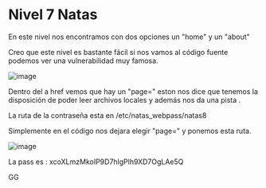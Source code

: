 # Nivel 7 Natas

En este nivel nos encontramos con dos opciones un "home" y un "about"

Creo que este nivel es bastante fácil si nos vamos al código fuente podemos ver una vulnerabilidad muy famosa.

![image](https://github.com/user-attachments/assets/fe3d0631-450d-4b8a-b25f-3dead19594db)

Dentro del a href vemos que hay un "page=" eston nos dice que tenemos la disposición de poder leer archivos locales y además nos da una pista .

La ruta de la contraseña esta en /etc/natas_webpass/natas8

Simplemente en el código nos dejara elegir "page=" y ponemos esta ruta.

![image](https://github.com/user-attachments/assets/43c1cfac-cf6b-4e2f-8392-b671d52dcdb0)

La pass es : xcoXLmzMkoIP9D7hlgPlh9XD7OgLAe5Q

GG
